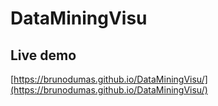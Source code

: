 # DataMiningVisu

## Live demo
[https://brunodumas.github.io/DataMiningVisu/](https://brunodumas.github.io/DataMiningVisu/)
